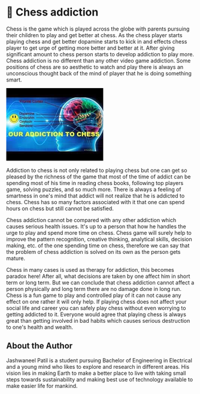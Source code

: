 # 🧠 Chess addiction

Chess is the game which is played across the globe with parents pursuing their children to play and get better at chess. As the chess player starts playing chess and get better dopamine starts to kick in and effects chess player to get urge of getting more better and better at it. After giving significant amount to chess person starts to develop addiction to play more. Chess addiction is no different than any other video game addiction. Some positions of chess are so aesthetic to watch and play there is always an unconscious thought back of the mind of player that he is doing something smart.

![chess](_static/images/chess_addiction/chess.jpg)

Addiction to chess is not only related to playing chess but one can get so pleased by the richness of the game that most of the time of addict can be spending most of his time in reading chess books, following top players game, solving puzzles, and so much more. There is always a feeling of smartness in one's mind that addict will not realize that he is addicted to chess. Chess has so many factors associated with it that one can spend hours on chess but still cannot be satisfied.

Chess addiction cannot be compared with any other addiction which causes serious health issues. It's up to a person that how he handles the urge to play and spend more time on chess. Chess game will surely help to improve the pattern recognition, creative thinking, analytical skills, decision making, etc. of the one spending time on chess, therefore we can say that the problem of chess addiction is solved on its own as the person gets mature.

Chess in many cases is used as therapy for addiction, this becomes paradox here! After all, what decisions are taken by one affect him in short term or long term. But we can conclude that chess addiction cannot affect a person physically and long term there are no damage done in long run. Chess is a fun game to play and controlled play of it can not cause any effect on one rather it will only help. If playing chess does not affect your social life and career you can safely play chess without even worrying to getting addicted to it. Everyone would agree that playing chess is always great than getting involved in bad habits which causes serious destruction to one's health and wealth.

## About the Author

Jashwaneel Patil is a student pursuing Bachelor of Engineering in Electrical and a young mind who likes to explore and research in different areas. His vision lies in making Earth to make a better place to live with taking small steps towards sustainability and making best use of technology available to make easier life for mankind.
